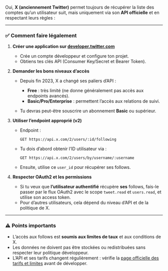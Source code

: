 Oui, **X (anciennement Twitter)** permet toujours de récupérer la liste des comptes qu’un utilisateur suit, mais uniquement via son **API officielle** et en respectant leurs règles :

---

### ✅ **Comment faire légalement**

1. **Créer une application sur [developer.twitter.com](https://developer.twitter.com)**

   * Crée un compte développeur et configure ton projet.
   * Obtiens tes clés API (Consumer Key/Secret et Bearer Token).

2. **Demander les bons niveaux d’accès**

   * Depuis fin 2023, X a changé ses paliers d’API :

     * **Free** : très limité (ne donne généralement pas accès aux endpoints avancés).
     * **Basic/Pro/Enterprise** : permettent l’accès aux relations de suivi.
   * Tu devras peut-être souscrire un abonnement **Basic** ou supérieur.

3. **Utiliser l’endpoint approprié (v2)**

   * Endpoint :

     ```
     GET https://api.x.com/2/users/:id/following
     ```
   * Tu dois d’abord obtenir l’ID utilisateur via :

     ```
     GET https://api.x.com/2/users/by/username/:username
     ```
   * Ensuite, utilise ce `user_id` pour récupérer ses follows.

4. **Respecter OAuth2 et les permissions**

   * Si tu veux que **l’utilisateur authentifié** récupère **ses** follows, fais-le passer par le flux OAuth2 avec le scope `tweet.read` et `users.read`, et utilise son access token.
   * Pour d’autres utilisateurs, cela dépend du niveau d’API et de la politique de X.

---

### ⚠️ **Points importants**

* L’accès aux follows est **soumis aux limites de taux** et aux conditions de X.
* Les données ne doivent pas être stockées ou redistribuées sans respecter leur politique développeur.
* L’API et ses tarifs changent régulièrement : vérifie la [page officielle des tarifs et limites](https://developer.twitter.com/en/pricing) avant de développer.

